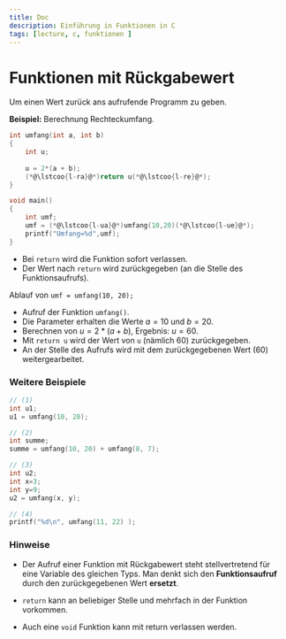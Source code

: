 ```yaml
---
title: Doc
description: Einführung in Funktionen in C
tags: [lecture, c, funktionen ]
---
```





# Funktionen mit Rückgabewert

Um einen Wert zurück ans aufrufende Programm zu geben.

**Beispiel:** Berechnung Rechteckumfang. 

```c
int umfang(int a, int b)
{
    int u;
    
    u = 2*(a + b);
    (*@\lstcoo{l-ra}@*)return u(*@\lstcoo{l-re}@*);
}
```

```c
void main()
{
    int umf;
    umf = (*@\lstcoo{l-ua}@*)umfang(10,20)(*@\lstcoo{l-ue}@*);
    printf("Umfang=%d",umf);
}
```

- Bei `return` wird die Funktion sofort verlassen.
- Der Wert nach `return` wird zurückgegeben (an die Stelle des Funktionsaufrufs). 


Ablauf von `umf = umfang(10, 20);`


- Aufruf der Funktion `umfang()`.
- Die Parameter erhalten die Werte $a=10$ und $b=20$. 
- Berechnen von $u = 2*(a + b)$, Ergebnis: $u=60$. 
- Mit `return u` wird der Wert von `u`  (nämlich 60) zurückgegeben.
- An der Stelle des Aufrufs wird mit dem zurückgegebenen Wert (60) weitergearbeitet.



### Weitere Beispiele

```c
// (1)
int u1;
u1 = umfang(10, 20);

// (2)
int summe;
summe = umfang(10, 20) + umfang(8, 7);

// (3)
int u2;
int x=3;
int y=9;
u2 = umfang(x, y);

// (4)
printf("%d\n", umfang(11, 22) );
```



### Hinweise

- Der Aufruf einer Funktion mit Rückgabewert steht stellvertretend für eine Variable des gleichen Typs.
  Man denkt sich den **Funktionsaufruf** durch den zurückgegebenen Wert **ersetzt**.
- `return` kann an beliebiger Stelle und mehrfach in der Funktion vorkommen.

- Auch eine `void` Funktion kann mit return verlassen werden.


















